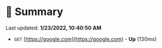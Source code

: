 # 📖 Summary
Last updated: **1/23/2022, 10:40:50 AM**

- `GET` [https://google.com](https://google.com) - **Up** (130ms)
